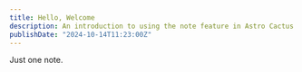 ```yaml
---
title: Hello, Welcome
description: An introduction to using the note feature in Astro Cactus
publishDate: "2024-10-14T11:23:00Z"
---
```


Just one note.
